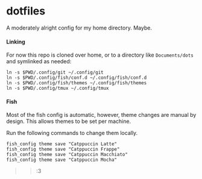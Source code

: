 # dotfiles
A moderately alright config for my home directory. Maybe.

#### Linking

For now this repo is cloned over home, or to a directory like `Documents/dots` and symlinked as needed:

```fish
ln -s $PWD/.config/git ~/.config/git
ln -s $PWD/.config/fish/conf.d ~/.config/fish/conf.d
ln -s $PWD/.config/fish/themes ~/.config/fish/themes
ln -s $PWD/.config/tmux ~/.config/tmux
```

#### Fish

Most of the fish config is automatic, however, theme changes are manual by design. This allows themes to be set per machine.

Run the following commands to change them locally.

```fish
fish_config theme save "Catppuccin Latte"
fish_config theme save "Catppuccin Frappe"
fish_config theme save "Catppuccin Macchiato"
fish_config theme save "Catppuccin Mocha"
```



>>:3
